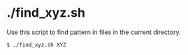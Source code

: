 # ./find_xyz.sh

Use this script to find pattern in files in the current directory.

```
$ ./find_xyz.sh XYZ

```